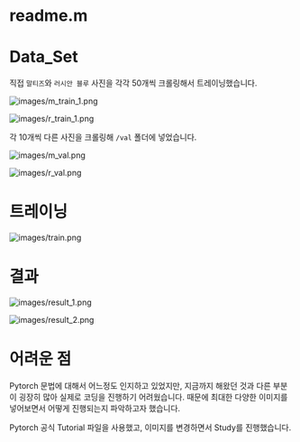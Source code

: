 # readme.m

# Data_Set

직접 `말티즈`와 `러시안 블루` 사진을 각각 50개씩 크롤링해서 트레이닝했습니다.

![images/m_train_1.png](readme%20m%2060b0bfbbf84c442c9aaf66d80cd2b162/m_train_1.png)

![images/r_train_1.png](readme%20m%2060b0bfbbf84c442c9aaf66d80cd2b162/r_train_1.png)

각 10개씩 다른 사진을 크롤링해 `/val` 폴더에 넣었습니다.

![images/m_val.png](readme%20m%2060b0bfbbf84c442c9aaf66d80cd2b162/m_val.png)

![images/r_val.png](readme%20m%2060b0bfbbf84c442c9aaf66d80cd2b162/r_val.png)

# 트레이닝

![images/train.png](readme%20m%2060b0bfbbf84c442c9aaf66d80cd2b162/train.png)

# 결과

![images/result_1.png](readme%20m%2060b0bfbbf84c442c9aaf66d80cd2b162/result_1.png)

![images/result_2.png](readme%20m%2060b0bfbbf84c442c9aaf66d80cd2b162/result_2.png)

# 어려운 점

Pytorch 문법에 대해서 어느정도 인지하고 있었지만, 지금까지 해왔던 것과 다른 부분이 굉장히 많아 실제로 코딩을 진행하기 어려웠습니다. 때문에 최대한 다양한 이미지를 넣어보면서 어떻게 진행되는지 파악하고자 했습니다.

Pytorch 공식 Tutorial 파일을 사용했고, 이미지를 변경하면서 Study를 진행했습니다.